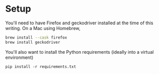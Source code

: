 # Setup

You'll need to have Firefox and geckodriver installed at the time of this writing. On a Mac using Homebrew,

```bash
brew install --cask firefox
brew install geckodriver
```

You'll also want to install the Python requirements (ideally into a virtual environment)
```
pip install -r requirements.txt
```
